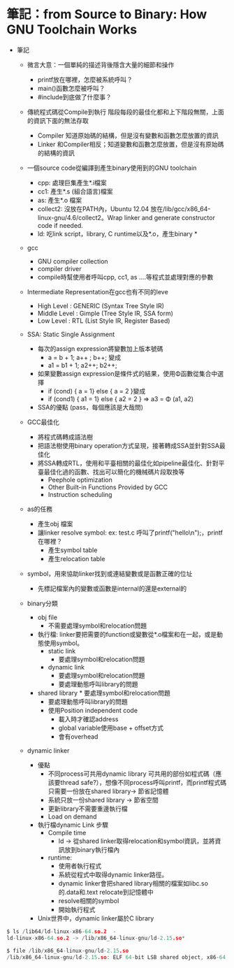 # 筆記：from Source to Binary: How GNU Toolchain Works


- 筆記

    - 微言大意：一個單純的描述背後隱含大量的細節和操作
        - printf放在哪裡，怎麼被系統呼叫？
        - main()函數怎麼被呼叫？
        - \#include到底做了什麼事？

    - 傳統程式碼從Compile到執行 階段每段的最佳化都和上下階段無關，上面的資訊下面的無法存取
        - Compiler 知道原始碼的結構，但是沒有變數和函數怎麼放置的資訊
        - Linker 和Compiler相反；知道變數和函數怎麼放置，但是沒有原始碼的結構的資訊
    - 一個source code從編譯到產生binary使用到的GNU toolchain
        - cpp: 處理巨集產生*.i檔案
        - cc1: 產生*.s (組合語言)檔案
        - as: 產生*.o 檔案
        - collect2: 沒放在PATH內，Ubuntu 12.04 放在/lib/gcc/x86_64-linux-gnu/4.6/collect2。Wrap linker and generate constructor code if needed.
        - ld: 吃link script，library, C runtime以及*.o，產生binary *
    - gcc
        - GNU compiler collection
        - compiler driver
        - compile時幫使用者呼叫cpp, cc1, as ....等程式並處理對應的參數
    - Intermediate Representation在gcc也有不同的leve
        - High Level : GENERIC (Syntax Tree Style IR)
        - Middle Level : Gimple (Tree Style IR, SSA form)
        - Low Level : RTL (List Style IR, Register Based)
    - SSA: Static Single Assignment
        - 每次的assign expression將變數加上版本號碼
            - a = b + 1; a++ ; b++; 變成
            - a1 = b1 + 1; a2++; b2++;
        - 如果變數assign expression是條件式的結果，使用Φ函數從集合中選擇
            - if (cond) { a = 1} else { a = 2 }變成
            - if (cond1) { a1 = 1} else { a2 = 2 } => a3 = Φ (a1, a2)
        - SSA的優點 (pass，每個應該是大哉問)
    - GCC最佳化
        - 將程式碼轉成語法樹
        - 把語法樹使用binary operation方式呈現，接著轉成SSA並針對SSA最佳化
        - 將SSA轉成RTL，使用和平臺相關的最佳化如pipeline最佳化、針對平臺最佳化過的函數、找出可以簡化的機械碼片段取換等
           - Peephole optimization
           - Other Built-in Functions Provided by GCC
           - Instruction scheduling
    - as的任務
        - 產生obj 檔案
        - 讓linker resolve symbol: ex: test.c 呼叫了printf("hello\n");，printf在哪裡？
            - 產生symbol table
            - 產生relocation table
    - symbol，用來協助linker找到或連結變數或是函數正確的位址
        - 先標記檔案內的變數或函數是internal的還是external的
    - binary分類
        - obj file
            - 不需要處理symbol和relocation問題
        - 執行檔: linker要把需要的function或變數從*.o檔案和在一起，或是動態使用symbol。
            - static link
                - 要處理symbol和relocation問題
            - dynamic link
                - 要處理symbol和relocation問題
                - 要處理動態呼叫library的問題
        - shared library * 要處理symbol和relocation問題
            - 要處理動態呼叫library的問題
            - 使用Position independent code
                - 載入時才確認address
                - global variable使用base + offset方式
                - 會有overhead
    - dynamic linker
        - 優點
            - 不同process可共用dynamic library 可共用的部份如程式碼（應該要thread safe?），想像不同process呼叫printf，而printf程式碼只需要一份放在shared library-> 節省記憶體
            - 系統只放一份shared library -> 節省空間
            - 更新library不需要重邊執行檔
            - Load on demand
        - 執行檔dynamic Link 步驟
            - Compile time
                - ld -> 從shared linker取得relocation和symbol資訊，並將資訊放到binary執行檔內
            - runtime:
                - 使用者執行程式
                - 系統從程式中取得dynamic linker路徑。
                - dynamic linker會把shared library相關的檔案如libc.so的.data和.text relocate到記憶體中
                - resolve相關的symbol
                - 開始執行程式
        - Unix世界中，dynamic linker屬於C library
        
        
```c
$ ls /lib64/ld-linux-x86-64.so.2  -
ld-linux-x86-64.so.2 -> /lib/x86_64-linux-gnu/ld-2.15.so*

$ file /lib/x86_64-linux-gnu/ld-2.15.so
/lib/x86_64-linux-gnu/ld-2.15.so: ELF 64-bit LSB shared object, x86-64, version 1 (SYSV), dynamically linked, BuildID[sha1]=0x930bb48366d22fbd8e002ef1c09f3061a506b43e, stripped

```
